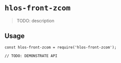 # `hlos-front-zcom`

> TODO: description

## Usage

```
const hlos-front-zcom = require('hlos-front-zcom');

// TODO: DEMONSTRATE API
```
